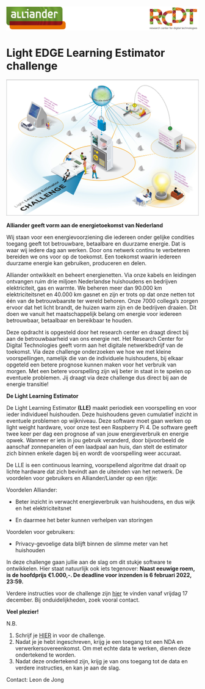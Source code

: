 ![](images/RCDTAllLogo.png)

# Light EDGE Learning Estimator challenge

![](images/poster.png)

**Alliander geeft vorm aan de energietoekomst van Nederland** 

Wij staan voor een energievoorziening die iedereen onder gelijke condities toegang geeft tot betrouwbare, betaalbare en duurzame energie. Dat is waar wij iedere dag aan werken. Door ons netwerk continu te verbeteren bereiden we ons voor op de toekomst. Een toekomst waarin iedereen duurzame energie kan gebruiken, produceren en delen. 

Alliander ontwikkelt en beheert energienetten. Via onze kabels en leidingen ontvangen ruim drie miljoen Nederlandse huishoudens en bedrijven elektriciteit, gas en warmte. We beheren meer dan 90.000 km elektriciteitsnet en 40.000 km gasnet en zijn er trots op dat onze netten tot één van de betrouwbaarste ter wereld behoren. Onze 7000 collega’s zorgen ervoor dat het licht brandt, de huizen warm zijn en de bedrijven draaien. Dit doen we vanuit het maatschappelijk belang om energie voor iedereen betrouwbaar, betaalbaar en bereikbaar te houden. 

Deze opdracht is opgesteld door het research center en draagt direct bij aan de betrouwbaarheid van ons energie net. Het Research Center for Digital Technologies geeft vorm aan het digitale netwerkbedrijf van de toekomst. Via deze challenge onderzoeken we hoe we met kleine voorspellingen, namelijk die van de individuele huishoudens, bij elkaar opgeteld een betere prognose kunnen maken voor het verbruik van morgen. Met een betere voorspelling zijn wij beter in staat in te spelen op eventuele problemen. Jij draagt via deze challenge dus direct bij aan de energie transitie! 

**De Light Learning Estimator** 

De Light Learning Estimator **(LLE)** maakt periodiek een voorspelling en voor ieder individueel huishouden. Deze huishoudens geven cumulatief inzicht in eventuele problemen op wijkniveau. Deze software moet gaan werken op light weight hardware, voor onze test een Raspberry Pi 4. De software geeft twee keer per dag een prognose af van jouw energieverbruik en energie opwek. Wanneer er iets in jou gebruik veranderd, door bijvoorbeeld de aanschaf zonnepanelen of een laadpaal aan huis, dan stelt de estimator zich binnen enkele dagen bij en wordt de voorspelling weer accuraat.  

De LLE is een continuous learning, voorspellend algoritme dat draait op lichte hardware dat zich bevindt aan de uiteinden van het netwerk. De voordelen voor gebruikers en Alliander/Liander op een rijtje: 

Voordelen Alliander: 

- Beter inzicht in verwacht energieverbruik van huishoudens, en dus wijk en het elektriciteitsnet 

- En daarmee het beter kunnen verhelpen van storingen 

Voordelen voor gebruikers: 

- Privacy-gevoelige data blijft binnen de slimme meter van het huishouden 

In deze challenge gaan jullie aan de slag om dit stukje software te ontwikkelen. Hier staat natuurlijk ook iets tegenover: 
**Naast eeuwige roem, is de hoofdprijs €1.000,-. De deadline voor inzenden is 6 februari 2022, 23:59.**

Verdere instructies voor de challenge zijn [hier](LLEProtocol.pdf) te vinden vanaf vrijdag 17 december. Bij onduidelijkheden, zoek vooral contact.

**Veel plezier!** 

N.B. 
1. Schrijf je [HIER](https://docs.google.com/forms/d/1KAlcNgMeU62mEw3YGnrdtdb8G_-K46DM0Ep_UzFGNNk/) in voor de challenge. 
2. Nadat je je hebt ingeschreven, krijg je een toegang tot een NDA en verwerkersovereenkomst. Om met echte data te werken, dienen deze ondertekend te worden.
3. Nadat deze ondertekend zijn, krijg je van ons toegang tot de data en verdere instructies, en kan je aan de slag.

Contact:
Leon de Jong 

